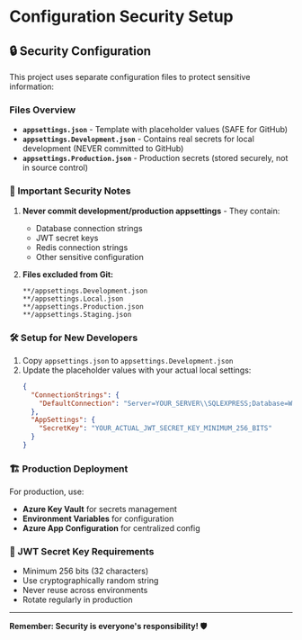# Configuration Security Setup

## 🔒 Security Configuration

This project uses separate configuration files to protect sensitive information:

### Files Overview

- **`appsettings.json`** - Template with placeholder values (SAFE for GitHub)
- **`appsettings.Development.json`** - Contains real secrets for local development (NEVER committed to GitHub)
- **`appsettings.Production.json`** - Production secrets (stored securely, not in source control)

### 🚨 Important Security Notes

1. **Never commit development/production appsettings** - They contain:
   - Database connection strings
   - JWT secret keys
   - Redis connection strings
   - Other sensitive configuration

2. **Files excluded from Git:**
   ```
   **/appsettings.Development.json
   **/appsettings.Local.json
   **/appsettings.Production.json
   **/appsettings.Staging.json
   ```

### 🛠️ Setup for New Developers

1. Copy `appsettings.json` to `appsettings.Development.json`
2. Update the placeholder values with your actual local settings:
   ```json
   {
     "ConnectionStrings": {
       "DefaultConnection": "Server=YOUR_SERVER\\SQLEXPRESS;Database=Warehouse;Trusted_Connection=True;TrustServerCertificate=True"
     },
     "AppSettings": {
       "SecretKey": "YOUR_ACTUAL_JWT_SECRET_KEY_MINIMUM_256_BITS"
     }
   }
   ```

### 🏗️ Production Deployment

For production, use:
- **Azure Key Vault** for secrets management
- **Environment Variables** for configuration
- **Azure App Configuration** for centralized config

### 🔑 JWT Secret Key Requirements

- Minimum 256 bits (32 characters)
- Use cryptographically random string
- Never reuse across environments
- Rotate regularly in production

---
**Remember: Security is everyone's responsibility! 🛡️**